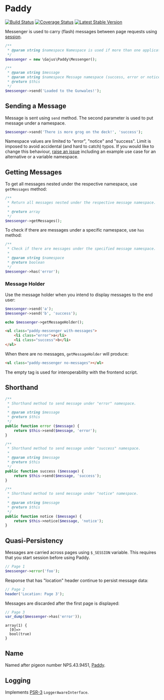 # Paddy

[![Build Status](https://img.shields.io/travis/gajus/paddy.svg?style=flat)](https://travis-ci.org/gajus/paddy)
[![Coverage Status](https://img.shields.io/coveralls/jekyll/jekyll.svg?style=flat)](https://coveralls.io/r/gajus/paddy?branch=master)
[![Latest Stable Version](https://img.shields.io/packagist/v/gajus/paddy.svg?style=flat)](https://packagist.org/packages/gajus/paddy)

Messenger is used to carry (flash) messages between page requests using [session](http://www.php.net/manual/en/features.sessions.php).

```php
/**
 * @param string $namespace Namespace is used if more than one application is using Messenger. Defaults to the SERVER_NAME or "default".
 */
$messenger = new \Gajus\Paddy\Messenger();

/**
 * @param string $message
 * @param string $namespace Message namespace (success, error or notice).
 * @return $this
 */
$messenger->send('Loaded to the Gunwales!');
```

## Sending a Message

Message is sent using `send` method. The second parameter is used to put message under a namespace.

```php
$messenger->send('There is more grog on the deck!', 'success');
```

Namespace values are limited to "error", "notice" and "success". Limit is imposed to avoid accidental (and hard to catch) typos. If you would like to change this behaviour, [raise an issue](https://github.com/gajus/skip/issues) including an example use case for an alternative or a variable namespace.

## Getting Messages

To get all messages nested under the respective namespace, use `getMessages` method:

```php
/**
 * Return all messages nested under the respective message namespace.
 * 
 * @return array
 */
$messenger->getMessages();
```

To check if there are messages under a specific namespace, use `has` method:

```php
/**
 * Check if there are messages under the specified message namespace.
 * 
 * @param string $namespace
 * @return boolean
 */
$messenger->has('error');
```

### Message Holder

Use the message holder when you intend to display messages to the end user:

```php
$messenger->send('a');
$messenger->send('b', 'success');

echo $messenger->getMessageHolder();
```

```html
<ul class="paddy-messenger with-messages">
    <li class="error">a</li>
    <li class="success">b</li>
</ul>
```

When there are no messages, `getMessageHolder` will produce:

```html
<ul class="paddy-messenger no-messages"></ul>
```

The empty tag is used for interoperability with the frontend script.

## Shorthand

```php
/**
 * Shorthand method to send message under "error" namespace.
 *
 * @param string $message
 * @return $this
 */
public function error ($message) {
    return $this->send($message, 'error');
}

/**
 * Shorthand method to send message under "success" namespace.
 *
 * @param string $message
 * @return $this
 */
public function success ($message) {
    return $this->send($message, 'success');
}

/**
 * Shorthand method to send message under "notice" namespace.
 *
 * @param string $message
 * @return $this
 */
public function notice ($message) {
    return $this->notice($message, 'notice');
}
```

## Quasi-Persistency

Messages are carried across pages using `$_SESSION` variable. This requires that you start session before using Paddy.

```php
// Page 1
$messenger->error('foo');
```

Response that has "location" header continue to persist message data:

```php
// Page 2
header('Location: Page 3');
```

Messages are discarded after the first page is displayed:

```php
// Page 3
var_dump($messenger->has('error'));
```

```
array(1) {
  [0]=>
  bool(true)
}
```

## Name

Named after pigeon number NPS.43.9451, [Paddy](http://en.wikipedia.org/wiki/Paddy_(pigeon)).

## Logging

Implements [PSR-3](https://github.com/php-fig/fig-standards/blob/master/accepted/PSR-3-logger-interface.md) `LoggerAwareInterface`.
